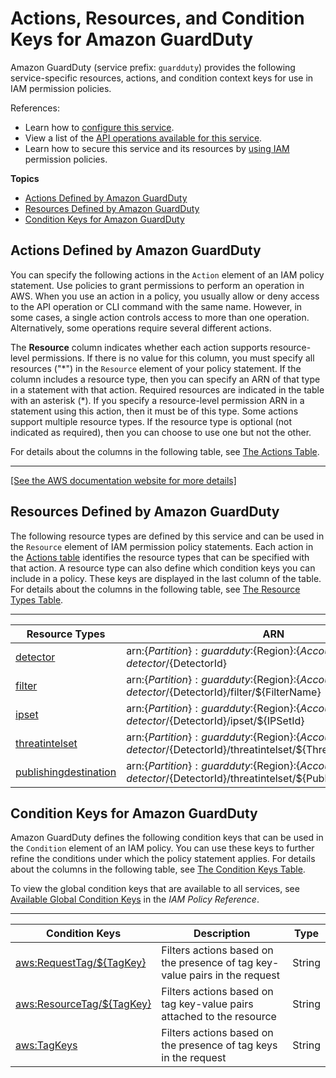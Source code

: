 # Actions, Resources, and Condition Keys for Amazon GuardDuty<a name="list_amazonguardduty"></a>

Amazon GuardDuty \(service prefix: `guardduty`\) provides the following service\-specific resources, actions, and condition context keys for use in IAM permission policies\.

References:
+ Learn how to [configure this service](https://docs.aws.amazon.com/guardduty/latest/ug/what-is-guardduty.html)\.
+ View a list of the [API operations available for this service](https://docs.aws.amazon.com/guardduty/latest/APIReference/Welcome.html)\.
+ Learn how to secure this service and its resources by [using IAM](https://docs.aws.amazon.com/guardduty/latest/ug/guardduty_managing_access.html) permission policies\.

**Topics**
+ [Actions Defined by Amazon GuardDuty](#amazonguardduty-actions-as-permissions)
+ [Resources Defined by Amazon GuardDuty](#amazonguardduty-resources-for-iam-policies)
+ [Condition Keys for Amazon GuardDuty](#amazonguardduty-policy-keys)

## Actions Defined by Amazon GuardDuty<a name="amazonguardduty-actions-as-permissions"></a>

You can specify the following actions in the `Action` element of an IAM policy statement\. Use policies to grant permissions to perform an operation in AWS\. When you use an action in a policy, you usually allow or deny access to the API operation or CLI command with the same name\. However, in some cases, a single action controls access to more than one operation\. Alternatively, some operations require several different actions\.

The **Resource** column indicates whether each action supports resource\-level permissions\. If there is no value for this column, you must specify all resources \("\*"\) in the `Resource` element of your policy statement\. If the column includes a resource type, then you can specify an ARN of that type in a statement with that action\. Required resources are indicated in the table with an asterisk \(\*\)\. If you specify a resource\-level permission ARN in a statement using this action, then it must be of this type\. Some actions support multiple resource types\. If the resource type is optional \(not indicated as required\), then you can choose to use one but not the other\.

For details about the columns in the following table, see [The Actions Table](reference_policies_actions-resources-contextkeys.md#actions_table)\.


****  
[\[See the AWS documentation website for more details\]](http://docs.aws.amazon.com/IAM/latest/UserGuide/list_amazonguardduty.html)

## Resources Defined by Amazon GuardDuty<a name="amazonguardduty-resources-for-iam-policies"></a>

The following resource types are defined by this service and can be used in the `Resource` element of IAM permission policy statements\. Each action in the [Actions table](#amazonguardduty-actions-as-permissions) identifies the resource types that can be specified with that action\. A resource type can also define which condition keys you can include in a policy\. These keys are displayed in the last column of the table\. For details about the columns in the following table, see [The Resource Types Table](reference_policies_actions-resources-contextkeys.md#resources_table)\.


****  

| Resource Types | ARN | Condition Keys | 
| --- | --- | --- | 
|   [ detector ](https://docs.aws.amazon.com/guardduty/latest/ug/guardduty_managing_access.html#guardduty-resources)  |  arn:$\{Partition\}:guardduty:$\{Region\}:$\{Account\}:detector/$\{DetectorId\}  |   [ aws:ResourceTag/$\{TagKey\} ](#amazonguardduty-aws_ResourceTag___TagKey_)   | 
|   [ filter ](https://docs.aws.amazon.com/guardduty/latest/ug/guardduty_managing_access.html#guardduty-resources)  |  arn:$\{Partition\}:guardduty:$\{Region\}:$\{Account\}:detector/$\{DetectorId\}/filter/$\{FilterName\}  |   [ aws:ResourceTag/$\{TagKey\} ](#amazonguardduty-aws_ResourceTag___TagKey_)   | 
|   [ ipset ](https://docs.aws.amazon.com/guardduty/latest/ug/guardduty_managing_access.html#guardduty-resources)  |  arn:$\{Partition\}:guardduty:$\{Region\}:$\{Account\}:detector/$\{DetectorId\}/ipset/$\{IPSetId\}  |   [ aws:ResourceTag/$\{TagKey\} ](#amazonguardduty-aws_ResourceTag___TagKey_)   | 
|   [ threatintelset ](https://docs.aws.amazon.com/guardduty/latest/ug/guardduty_managing_access.html#guardduty-resources)  |  arn:$\{Partition\}:guardduty:$\{Region\}:$\{Account\}:detector/$\{DetectorId\}/threatintelset/$\{ThreatIntelSetId\}  |   [ aws:ResourceTag/$\{TagKey\} ](#amazonguardduty-aws_ResourceTag___TagKey_)   | 
|   [ publishingdestination ](https://docs.aws.amazon.com/guardduty/latest/ug/guardduty_managing_access.html#guardduty-resources)  |  arn:$\{Partition\}:guardduty:$\{Region\}:$\{Account\}:detector/$\{DetectorId\}/threatintelset/$\{PublishingDestinationId\}  |  | 

## Condition Keys for Amazon GuardDuty<a name="amazonguardduty-policy-keys"></a>

Amazon GuardDuty defines the following condition keys that can be used in the `Condition` element of an IAM policy\. You can use these keys to further refine the conditions under which the policy statement applies\. For details about the columns in the following table, see [The Condition Keys Table](reference_policies_actions-resources-contextkeys.md#context_keys_table)\.

To view the global condition keys that are available to all services, see [Available Global Condition Keys](reference_policies_condition-keys.html#AvailableKeys) in the *IAM Policy Reference*\.


****  

| Condition Keys | Description | Type | 
| --- | --- | --- | 
|   [ aws:RequestTag/$\{TagKey\} ](https://docs.aws.amazon.com/IAM/latest/UserGuide/reference_policies_condition-keys.html#condition-keys-requesttag)  | Filters actions based on the presence of tag key\-value pairs in the request | String | 
|   [ aws:ResourceTag/$\{TagKey\} ](https://docs.aws.amazon.com/IAM/latest/UserGuide/reference_policies_condition-keys.html#condition-keys-resourcetag)  | Filters actions based on tag key\-value pairs attached to the resource | String | 
|   [ aws:TagKeys ](https://docs.aws.amazon.com/IAM/latest/UserGuide/reference_policies_condition-keys.html#condition-keys-tagkeys)  | Filters actions based on the presence of tag keys in the request | String | 